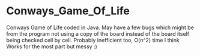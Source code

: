 # Conways_Game_Of_Life

Conways Game of Life coded in Java.
May have a few bugs which might be from the program not using a copy of the board instead of the board itself being checked cell by cell. 
Probably inefficient too, O(n^2) time I think
Works for the most part but messy :)
